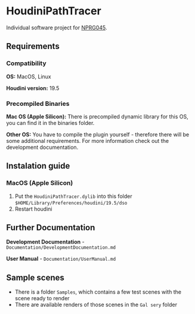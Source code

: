 # HoudiniPathTracer
Individual software project for [NPRG045](https://is.cuni.cz/studium/predmety/index.php?do=predmet&kod=NPRG045).

## Requirements
### Compatibility
**OS:** MacOS, Linux 

**Houdini version:** 19.5

### Precompiled Binaries
**Mac OS (Apple Silicon):** There is precompiled dynamic library for this OS, you can find it in the binaries folder.

**Other OS:** You have to compile the plugin yourself - therefore there will be some additional requirements. For more information check out the development documentation.

## Instalation guide
### MacOS (Apple Silicon)
1) Put the `HoudiniPathTracer.dylib` into this folder `$HOME/Library/Preferences/houdini/19.5/dso`
2) Restart houdini

## Further Documentation
**Development Documentation** - `Documentation/DevelopmentDocumentation.md`

**User Manual** - `Documentation/UserManual.md`

## Sample scenes
- There is a folder `Samples`, which contains a few test scenes with the scene ready to render
- There are available renders of those scenes in the `Gal sery` folder